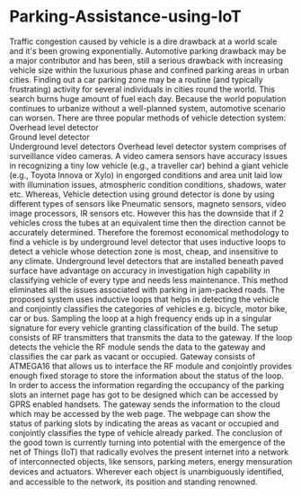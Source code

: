 # Parking-Assistance-using-IoT
Traffic congestion caused by vehicle is a dire drawback at a world scale and it's been growing exponentially. Automotive parking drawback may be a major contributor and has been, still a serious drawback with increasing vehicle size within the luxurious phase and confined parking areas in urban cities. Finding out a car parking zone may be a routine (and typically frustrating) activity for several individuals in cities round the world. This search burns huge amount of fuel each day. Because the world population continues to urbanize without a well-planned system, automotive scenario can worsen. 
There are three popular methods of vehicle detection system: 
Overhead level detector  
Ground level detector  
Underground level detectors
Overhead level detector system comprises of surveillance video cameras. A video camera sensors have accuracy issues in recognizing a tiny low vehicle (e.g., a traveller car) behind a giant vehicle (e.g., Toyota Innova or Xylo) in engorged conditions and area unit laid low with illumination issues, atmospheric condition conditions, shadows, water etc. Whereas, Vehicle detection using ground detector is done by using different types of sensors like Pneumatic sensors, magneto sensors, video image processors, IR sensors etc. However this has the downside that if 2 vehicles cross the tubes at an equivalent time then the direction cannot be accurately determined. Therefore the foremost economical methodology to find a vehicle is by underground level detector that uses inductive loops to detect a vehicle whose detection zone is most, cheap, and insensitive to any climate. Underground level detectors that are installed beneath paved surface have advantage on accuracy in investigation high capability in classifying vehicle of every type and needs less maintenance. This method eliminates all the issues associated with parking in jam-packed roads. The proposed system uses inductive loops that helps in detecting the vehicle and conjointly classifies the categories of vehicles e.g. bicycle, motor bike, car or bus. Sampling the loop at a high frequency ends up in a singular signature for every vehicle granting classification of the build. The setup consists of RF transmitters that transmits the data to the gateway. If the loop detects the vehicle the RF module sends the data to the gateway and classifies the car park as vacant or occupied. Gateway consists of ATMEGA16 that allows us to interface the RF module and conjointly provides enough fixed storage to store the information about the status of the loop. In order to access the information regarding the occupancy of the parking slots an internet page has got to be designed which can be accessed by GPRS enabled handsets. The gateway sends the information to the cloud which may be accessed by the web page. The webpage can show the status of parking slots by indicating the areas as vacant or occupied and conjointly classifies the type of vehicle already parked. The conclusion of the good town is currently turning into potential with the emergence of the net of Things (IoT) that radically evolves the present internet into a network of interconnected objects, like sensors, parking meters, energy mensuration devices and actuators. Wherever each object is unambiguously identiﬁed, and accessible to the network, its position and standing renowned.
